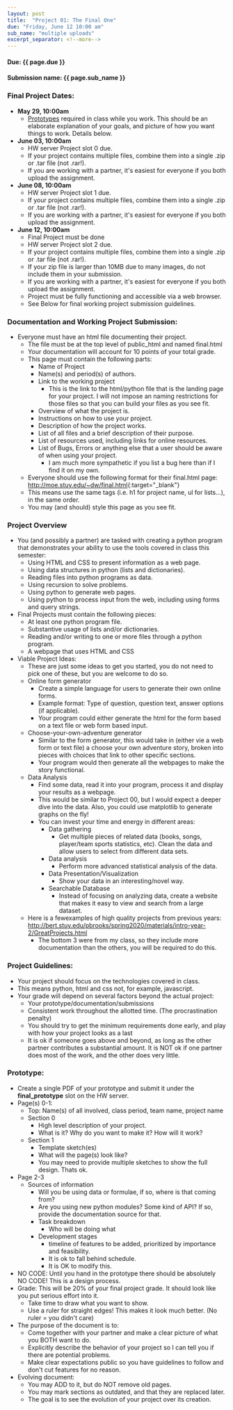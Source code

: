 ```yaml
---
layout: post
title:  "Project 01: The Final One"
due: "Friday, June 12 10:00 am"
sub_name: "multiple uploads"
excerpt_separator: <!--more-->
---
```


#### Due: {{ page.due }}

#### Submission name: {{ page.sub_name }}
<!--more-->

### Final Project Dates:
* __May 29, 10:00am__
  * [Prototypes](#prototype) required in class while you work. This should be an elaborate explanation of your goals, and picture of how you want things to work. Details below.
* __June 03, 10:00am__
  * HW server Project slot 0 due.
  * If your project contains multiple files, combine them into a single .zip or .tar file (not .rar!).
  * If you are working with a partner, it's easiest for everyone if you both upload the assignment.
* __June 08, 10:00am__
  * HW server Project slot 1 due.
  * If your project contains multiple files, combine them into a single .zip or .tar file (not .rar!).
  * If you are working with a partner, it's easiest for everyone if you both upload the assignment.
* __June 12, 10:00am__
  * Final Project must be done
  * HW server Project slot 2 due.
  * If your project contains multiple files, combine them into a single .zip or .tar file (not .rar!).
  * If your zip file is larger than 10MB due to many images, do not include them in your submission.
  * If you are working with a partner, it's easiest for everyone if you both upload the assignment.
  * Project must be fully functioning and accessible via a web browser.
  * See Below for final working project submission guidelines.


### Documentation and Working Project Submission:
* Everyone must have an html file documenting their project.
  * The file must be at the top level of public_html and named final.html
  * Your documentation will account for 10 points of your total grade.
  * This page must contain the following parts:
    * Name of Project
    * Name(s) and period(s) of authors.
    * Link to the working project
      * This is the link to the html/python file that is the landing page for your project. I will not impose an naming restrictions for those files so that you can build your files as you see fit.
    * Overview of what the project is.
    * Instructions on how to use your project.
    * Description of how the project works.
    * List of all files and a brief description of their purpose.
    * List of resources used, including links for online resources.
    * List of Bugs, Errors or anything else that a user should be aware of when using your project.
      * I am much more sympathetic if you list a bug here than if I find it on my own.
  * Everyone should use the following format for their final.html page: <http://moe.stuy.edu/~dw/final.html>{:target="_blank"}
  * This means use the same tags (i.e. h1 for project name, ul for lists...), in the same order.
  * You may (and should) style this page as you see fit.


### Project Overview
* You (and possibly a partner) are tasked with creating a python program that demonstrates your ability to use the tools covered in class this semester:
  * Using HTML and CSS to present information as a web page.
  * Using data structures in python (lists and dictionaries).
  * Reading files into python programs as data.
  * Using recursion to solve problems.
  * Using python to generate web pages.
  * Using python to process input from the web, including using forms and query strings.
* Final Projects must contain the following pieces:
  * At least one python program file.
  * Substantive usage of lists and/or dictionaries.
  * Reading and/or writing to one or more files through a python program.
  * A webpage that uses HTML and CSS
* Viable Project Ideas:
  * These are just some ideas to get you started, you do not need to pick one of these, but you are welcome to do so.
  * Online form generator
    * Create a simple language for users to generate their own online forms.
    * Example format: Type of question, question text, answer options (if applicable).
    * Your program could either generate the html for the form based on a text file or web form based input.
  * Choose-your-own-adventure generator
    * Similar to the form generator, this would take in (either vie a web form or text file) a choose your own adventure story, broken into pieces with choices that link to other specific sections.
    * Your program would then generate all the webpages to make the story functional.
  * Data Analysis
    * Find some data, read it into your program, process it and display your results as a webpage.
    * This would be similar to Project 00, but I would expect a deeper dive into the data. Also, you could use matplotlib to generate graphs on the fly!
    * You can invest your time and energy in different areas:
      * Data gathering
        * Get multiple pieces of related data (books, songs, player/team sports statistics, etc). Clean the data and allow users to select from different data sets.
      * Data analysis
        * Perform more advanced statistical analysis of the data.
      * Data Presentation/Visualization
        * Show your data in an interesting/novel way.
      * Searchable Database
        * Instead of focusing on analyzing data, create a website that makes it easy to view and search from a large dataset.
  * Here is a fewexamples of high quality projects from previous years: <http://bert.stuy.edu/pbrooks/spring2020/materials/intro-year-2/GreatProjects.html>
    * The bottom 3 were from my class, so they include more documentation than the others, you will be required to do this.

### Project Guidelines:
* Your project should focus on the technologies covered in class.
* This means python, html and css not, for example, javascript.
* Your grade will depend on several factors beyond the actual project:
  * Your prototype/documentation/submissions
  * Consistent work throughout the allotted time. (The procrastination penalty)
  * You should try to get the minimum requirements done early, and play with how your project looks as a last
  * It is ok if someone goes above and beyond, as long as the other partner contributes a substantial amount. It is NOT ok if one partner does most of the work, and the other does very little.


### Prototype:
* Create a single PDF of your prototype and submit it under the **final_prototype** slot on the HW server.
* Page(s) 0-1:
  * Top: Name(s) of all involved, class period, team name, project name
  * Section 0
    * High level description of your project.
    * What is it? Why do you want to make it? How will it work?
  * Section 1
    * Template sketch(es)
    * What will the page(s) look like?
    * You may need to provide multiple sketches to show the full design. Thats ok.
* Page 2-3
  * Sources of information
    * Will you be using data or formulae, if so, where is that coming from?
    * Are you using new python modules? Some kind of API? If so, provide the documentation source for that.
    * Task breakdown
      * Who will be doing what
    * Development stages
      * timeline of features to be added, prioritized by importance and feasibility.
      * It is ok to fall behind schedule.
      * It is OK to modify this.
* NO CODE: Until you hand in the prototype there should be absolutely NO CODE! This is a design process.
* Grade: This will be 20% of your final project grade. It should look like you put serious effort into it.
  * Take time to draw what you want to show.
  * Use a ruler for straight edges! This makes it look much better. (No ruler = you didn't care)
* The purpose of the document is to:
  * Come together with your partner and make a clear picture of what you BOTH want to do.
  * Explicitly describe the behavior of your project so I can tell you if there are potential problems.
  * Make clear expectations public so you have guidelines to follow and don't cut features for no reason.
* Evolving document:
  * You may ADD to it, but do NOT remove old pages.
  * You may mark sections as outdated, and that they are replaced later.
  * The goal is to see the evolution of your project over its creation.
